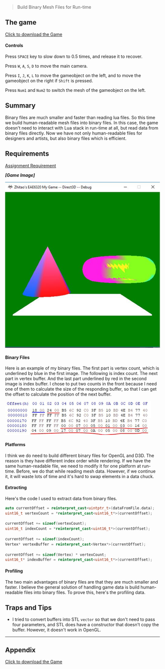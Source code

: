 > Build Binary Mesh Files for Run-time

## The game
[Click to download the Game](/assets/A08_Zhitao.zip)
#### Controls
Press `SPACE` key to slow down to 0.5 times, and release it to recover.

Press `W`, `A`, `S`, `D` to move the main camera. 

Press `I`, `J`, `K`, `L` to move the gameobject on the left, and to move the gameobject on the right if `Shift` is pressed.

Press `Num1` and `Num2` to switch the mesh of the gameobject on the left.

## Summary
Binary files are much smaller and faster than reading lua files. So this time we build human-readable mesh files into binary files. In this case, the game doesn't need to interact with Lua stack in run-time at all, but read data from binary files directly. Now we have not only human-readable files for designers and artists, but also binary files which is efficient.

## Requirements
[Assignment Requirement](/assets/Requirement_08.pdf)

***[Game Image]***

![](/img/in-post/write-up-08/1.JPG)

#### Binary Files

Here is an example of my binary files. The first part is vertex count, which is underlined by blue in the first image. The following is index count. The next part in vertex buffer. And the last part underlined by red in the second image is index buffer.
I chose to put two counts in the front because I need one of them to calculate the size of the responding buffer, so that I can get the offset to calculate the position of the next buffer.

![](/img/in-post/write-up-08/2.JPG)
![](/img/in-post/write-up-08/3.JPG)

#### Platforms

I think we do need to build different binary files for OpenGL and D3D. The reason is they have different index order while rendering. If we have the same human-readable file, we need to modify it for one platform at run-time. Before, we do that while reading mesh data. However, if we continue it, it will waste lots of time and it's hard to swap elements in a data chuck. 

#### Extracting

Here's the code I used to extract data from binary files.

```C++
auto currentOffset = reinterpret_cast<uintptr_t>(dataFromFile.data);
uint16_t vertexCount = *reinterpret_cast<uint16_t*>(currentOffset);

currentOffset += sizeof(vertexCount);
uint16_t indexCount = *reinterpret_cast<uint16_t*>(currentOffset);

currentOffset += sizeof(indexCount);
Vertex* vertexBuffer = reinterpret_cast<Vertex*>(currentOffset);
	
currentOffset += sizeof(Vertex) * vertexCount;
uint16_t* indexBuffer = reinterpret_cast<uint16_t*>(currentOffset);
```

#### Profiling

The two main advantages of binary files are that they are much smaller and faster. I believe the general solution of handling game data is build human-readable files into binary files. To prove this, here's the profiling data.


## Traps and Tips
* I tried to convert buffers into STL `vector` so that we don't need to pass four parameters, and STL does have a constructor that doesn't copy the buffer. However, it doesn't work in OpenGL. 

---

## Appendix

[Click to download the Game](/assets/A08_Zhitao.zip)
